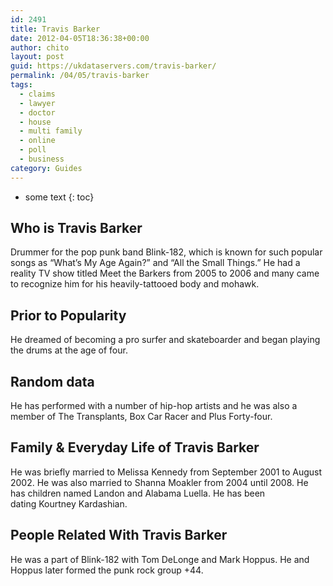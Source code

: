 ```yaml
---
id: 2491
title: Travis Barker
date: 2012-04-05T18:36:38+00:00
author: chito
layout: post
guid: https://ukdataservers.com/travis-barker/
permalink: /04/05/travis-barker
tags:
  - claims
  - lawyer
  - doctor
  - house
  - multi family
  - online
  - poll
  - business
category: Guides
---
```


* some text
{: toc}
          
          
## Who is  Travis Barker
                  
                  
                  
Drummer for the pop punk band Blink-182, which is known for such popular songs as &#8220;What&#8217;s My Age Again?&#8221; and &#8220;All the Small Things.&#8221; He had a reality TV show titled Meet the Barkers from 2005 to 2006 and many came to recognize him for his heavily-tattooed body and mohawk. 
                  
                
                
                
## Prior to Popularity 
                  
                  
                  
He dreamed of becoming a pro surfer and skateboarder and began playing the drums at the age of four. 
                  
                
                
                
## Random data 
                  
                  
                  
He has performed with a number of hip-hop artists and he was also a member of The Transplants, Box Car Racer and Plus Forty-four. 
                  
                
                
                
## Family & Everyday Life of Travis Barker
                  
                  
                  
He was briefly married to Melissa Kennedy from September 2001 to August 2002. He was also married to Shanna Moakler from 2004 until 2008. He has children named Landon and Alabama Luella. He has been dating Kourtney Kardashian.
                  
                
                
                
## People Related With  Travis Barker
                  
                  
                  
He was a part of Blink-182 with Tom DeLonge and Mark Hoppus. He and Hoppus later formed the punk rock group +44. 
                  
                
              
            
          
          
          
    
    
  
